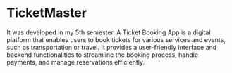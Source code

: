 # TicketMaster

It was developed in my 5th semester. A Ticket Booking App is 
a digital platform that enables users to book tickets for various 
services and events, such as transportation or travel. It 
provides a user-friendly interface and backend functionalities 
to streamline the booking process, handle payments, and 
manage reservations efficiently.

